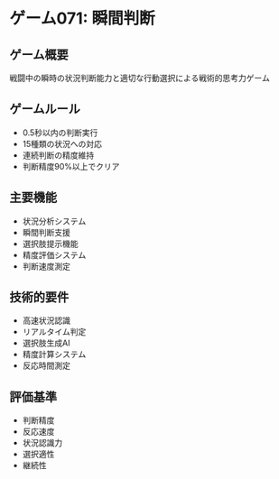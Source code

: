 # ゲーム071: 瞬間判断

## ゲーム概要
戦闘中の瞬時の状況判断能力と適切な行動選択による戦術的思考力ゲーム

## ゲームルール
- 0.5秒以内の判断実行
- 15種類の状況への対応
- 連続判断の精度維持
- 判断精度90%以上でクリア

## 主要機能
- 状況分析システム
- 瞬間判断支援
- 選択肢提示機能
- 精度評価システム
- 判断速度測定

## 技術的要件
- 高速状況認識
- リアルタイム判定
- 選択肢生成AI
- 精度計算システム
- 反応時間測定

## 評価基準
- 判断精度
- 反応速度
- 状況認識力
- 選択適性
- 継続性